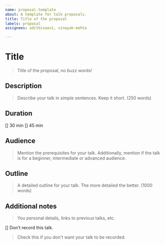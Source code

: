```yaml
---
name: proposal-template
about: A template for talk proposals.
title: Title of the proposal
labels: proposal
assignees: aditbiswas1, vinayak-mehta

---
```


# Title
> Title of the proposal, no buzz words!

## Description
> Describe your talk in simple sentences. Keep it short. (250 words)

## Duration
[] 30 min
[] 45 min

## Audience
> Mention the prerequisites for your talk. Additionally, mention if the talk is for a beginner, intermediate or advanced audience.

## Outline
> A detailed outline for your talk. The more detailed the better. (1000 words)

## Additional notes
> You personal details, links to previous talks, etc.

[] Don't record this talk.
> Check this if you don't want your talk to be recorded.
